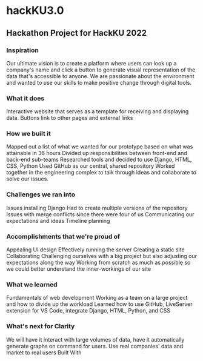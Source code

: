# hackKU3.0

## Hackathon Project for HackKU 2022

### Inspiration
Our ultimate vision is to create a platform where users can look up a company's name and click a button to generate visual representation of the data that's accessible to anyone.
We are passionate about the environment and wanted to use our skills to make positive change through digital tools.

### What it does
Interactive website that serves as a template for receiving and displaying data.
Buttons link to other pages and external links

### How we built it
Mapped out a list of what we wanted for our prototype based on what was attainable in 36 hours
Divided up responsibilities between front-end and back-end sub-teams
Researched tools and decided to use Django, HTML, CSS, Python
Used GitHub as our central, shared repository
Worked together in the engineering complex to talk through ideas and collaborate to solve our issues.

### Challenges we ran into
Issues installing Django
Had to create multiple versions of the repository
Issues with merge conflicts since there were four of us
Communicating our expectations and ideas
Timeline planning

### Accomplishments that we're proud of
Appealing UI design
Effectively running the server
Creating a static site
Collaborating
Challenging ourselves with a big project but also adjusting our expectations along the way
Working from scratch as much as possible so we could better understand the inner-workings of our site

### What we learned
Fundamentals of web development
Working as a team on a large project and how to divide up the workload
Learned how to use GitHub, LiveServer extension for VS Code, integrate Django, HTML, Python, and CSS

### What's next for Clarity
We will have it interact with large volumes of data, have it automatically generate graphs on command for users.
Use real companies' data and market to real users
Built With
